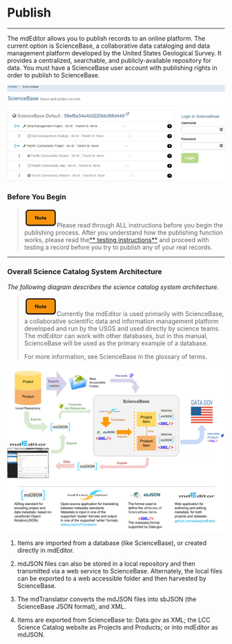 # Publish

---

The mdEditor allows you to  publish records to an online platform. The current option is ScienceBase, a collaborative data cataloging and data management platform developed by the United States Geological Survey. It provides a centralized, searchable, and publicly-available repository for data. You must have a ScienceBase user account with publishing rights in order to publish to ScienceBase.

![](/assets/publish_screenshot.png)

### Before You Begin

> ![](/assets/note_small.png)Please read through ALL instructions before you begin the publishing process. After you understand how the publishing function works, please read the[** testing instructions**](/publish/instructions-for-testing-publishing.md) and proceed with testing a record before you try to publish any of your real records.

---

### Overall Science Catalog System Architecture

_The following diagram describes the science catalog system architecture._

> ![](/assets/note_small.png)Currently the mdEditor is used primarily with ScienceBase, a collaborative scientific data and information management platform developed and run by the USGS and used directly by science teams. The mdEditor can work with other databases, but in this manual, ScienceBase will be used as the primary example of a database.
>
> For more information, see ScienceBase in the glossary of terms.

![](/assets/science_catalog_system_architecture.png)

1. Items are imported from a database \(like ScienceBase\), or created directly in mdEditor.
2. mdJSON files can also be stored in a local repository and then transmitted via a web service to ScienceBase. Alternately, the  local files can be exported to a web accessible folder and then harvested by ScienceBase.

3. The mdTranslator converts the mdJSON files into sbJSON \(the ScienceBase JSON format\), and XML.

4. Items are exported from ScienceBase to: Data.gov as XML; the LCC Science Catalog website as Projects and Products; or into mdEditor as mdJSON.




